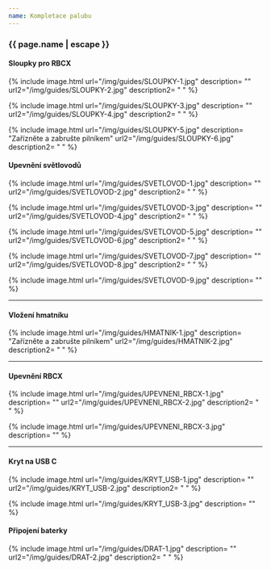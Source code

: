 ```yaml
---
name: Kompletace palubu
---
```

### {{ page.name | escape }}

#### Sloupky pro RBCX
{% include image.html
    url="/img/guides/SLOUPKY-1.jpg"
    description=
        ""
    url2="/img/guides/SLOUPKY-2.jpg"
    description2=
        " "
%}

{% include image.html
    url="/img/guides/SLOUPKY-3.jpg"
    description=
        ""
    url2="/img/guides/SLOUPKY-4.jpg"
    description2=
        " "
%}

{% include image.html
    url="/img/guides/SLOUPKY-5.jpg"
    description=
        "Zařízněte a zabrušte pilníkem"
    url2="/img/guides/SLOUPKY-6.jpg"
    description2=
        " "
%}



#### Upevnění světlovodů

{% include image.html
    url="/img/guides/SVETLOVOD-1.jpg"
    description=
        ""
    url2="/img/guides/SVETLOVOD-2.jpg"
    description2=
        " "
%}

{% include image.html
    url="/img/guides/SVETLOVOD-3.jpg"
    description=
        ""
    url2="/img/guides/SVETLOVOD-4.jpg"
    description2=
        " "
%}

{% include image.html
    url="/img/guides/SVETLOVOD-5.jpg"
    description=
        ""
    url2="/img/guides/SVETLOVOD-6.jpg"
    description2=
        " "
%}

{% include image.html
    url="/img/guides/SVETLOVOD-7.jpg"
    description=
        ""
    url2="/img/guides/SVETLOVOD-8.jpg"
    description2=
        " "
%}

{% include image.html
    url="/img/guides/SVETLOVOD-9.jpg"
    description=
        ""
%}

---


#### Vložení hmatníku

{% include image.html
    url="/img/guides/HMATNIK-1.jpg"
    description=
        "Zařízněte a zabrušte pilníkem"
    url2="/img/guides/HMATNIK-2.jpg"
    description2=
        " "
%}

---


#### Upevnění RBCX

{% include image.html
    url="/img/guides/UPEVNENI_RBCX-1.jpg"
    description=
        ""
    url2="/img/guides/UPEVNENI_RBCX-2.jpg"
    description2=
        " "
%}

{% include image.html
    url="/img/guides/UPEVNENI_RBCX-3.jpg"
    description=
        ""
%}

---

#### Kryt na USB C


{% include image.html
    url="/img/guides/KRYT_USB-1.jpg"
    description=
        ""
    url2="/img/guides/KRYT_USB-2.jpg"
    description2=
        " "
%}

{% include image.html
    url="/img/guides/KRYT_USB-3.jpg"
    description=
        ""
%}

#### Připojení baterky


{% include image.html
    url="/img/guides/DRAT-1.jpg"
    description=
        ""
    url2="/img/guides/DRAT-2.jpg"
    description2=
        " "
%}

